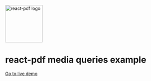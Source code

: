 <img src="https://github.com/react-pdf/site/blob/master/static/images/logo.png" alt="react-pdf logo" width="120px" />

# react-pdf media queries example

[Go to live demo](http://react-pdf.diegomura.com/repl?example=media-queries)
